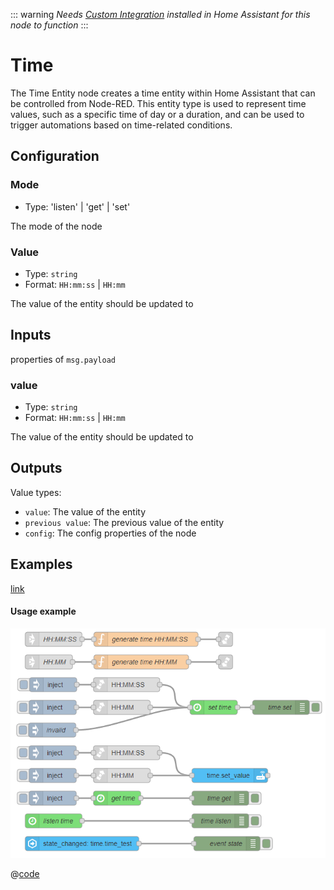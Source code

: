 ::: warning
_Needs [Custom Integration](https://github.com/zachowj/hass-node-red) installed
in Home Assistant for this node to function_
:::

# Time

The Time Entity node creates a time entity within Home Assistant that can be controlled from Node-RED. This entity type is used to represent time values, such as a specific time of day or a duration, and can be used to trigger automations based on time-related conditions.

## Configuration

### Mode <Badge text="required"/>

- Type: 'listen' | 'get' | 'set'

The mode of the node

### Value <Badge text="required"/>

- Type: `string`
- Format: `HH:mm:ss` | `HH:mm`

The value of the entity should be updated to

## Inputs

properties of `msg.payload`

### value

- Type: `string`
- Format: `HH:mm:ss` | `HH:mm`

The value of the entity should be updated to

## Outputs

Value types:

- `value`: The value of the entity
- `previous value`: The previous value of the entity
- `config`: The config properties of the node

## Examples

<InfoPanelOnly>

[link](https://zachowj.github.io/node-red-contrib-home-assistant-websocket/node/time-entity.html#examples)

</InfoPanelOnly>

<DocsOnly>

#### Usage example

![screenshot](./images/time_entity_01.png)

@[code](@examples/node/time-entity/time_usage.json)

</DocsOnly>
